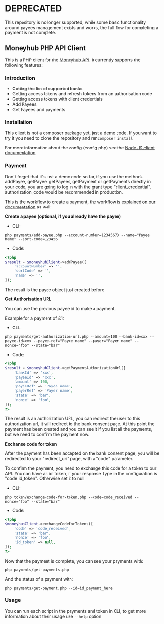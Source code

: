 # DEPRECATED

This repository is no longer supported, while some basic functionality around payees management exists and works, the full flow for completing a payment is not complete.

## Moneyhub PHP API Client

This is a PHP client for the [Moneyhub API](https://moneyhub.github.io/api-docs). It currently supports the following features:

### Introduction

- Getting the list of supported banks
- Getting access tokens and refresh tokens from an authorisation code
- Getting access tokens with client credentials
- Add Payees
- Get Payees and payments

### Installation
This client is not a composer package yet, just a demo code. If you want to try it you need to clone the repository
and run`composer install`

For more information about the config (config.php) see the [Node.JS client documentation](https://github.com/moneyhub/moneyhub-api-client)

### Payment
Don't forget that it's just a demo code so far, if you use the methods addPayee, getPayee, getPayees, getPayment or getPayments
 directly in your code, you are going to log in with the grant type "client_credential". 
authorization_code would be recommended in production.

This is the workflow to create a payment, 
the workflow is explained [on our documentation](https://moneyhub.github.io/api-docs/#payments-2) as well:

**Create a payee (optional, if you already have the payee)**
- CLI:

`php payments/add-payee.php --account-number=12345678 --name="Payee name" --sort-code=123456`
- Code:
```php
<?php
$result = $moneyhubClient->addPayee([
    'accountNumber' => '',
    'sortCode' => '',
    'name' => '',
]);
```
The result is the payee object just created before

**Get Authorisation URL**

You can use the previous payee id to make a payment. 

Example for a payment of £1:
- CLI:

`php payments/get-authorization-url.php --amount=100 --bank-id=xxx --payee-id=xxx --payee-ref="Payee name" --payer="Payer name" --nonce="foo" --state="bar"`

- Code:

```php
<?php
$result = $moneyhubClient->getPaymentAuthorizationUrl([
    'bankId' => 'xxx',
    'payeeId' => 'xxx',
    'amount' => 100,
    'payeeRef' => 'Payee name',
    'payerRef' => 'Payer name',
    'state' => 'bar',
    'nonce' => 'foo',
]);
?>
```

The result is an authorization URL, you can redirect the user to this authorization url, it will redirect to the bank consent page. At this point the payment has 
been created and you can see it if you list all the payments, but we need to confirm the payment now.

**Exchange code for token**

After the payment has been accepted on the bank consent page, you will be redirected to your "redirect_uri" page, with a "code" parameter.

To confirm the payment, you need to exchange this code for a token to our API.
You can have an id_token, if your response_type in the configuration is "code id_token". Otherwise set it to null

- CLI:

`php token/exchange-code-for-token.php --code=code_received --nonce="foo" --state="bar"` 

- Code:

```php
<?php
$moneyhubClient->exchangeCodeForTokens([
    'code' => 'code_received',
    'state' => 'bar',
    'nonce' => 'foo',
    'id_token' => null,
]);
?>
```
Now that the payment is complete, you can see your payments with:

`php payments/get-payments.php`

And the status of a payment with:

`php payments/get-payment.php --id=id_payment_here`

### Usage
You can run each script in the payments and token in CLI, to get more information about their usage
use `--help` option 
